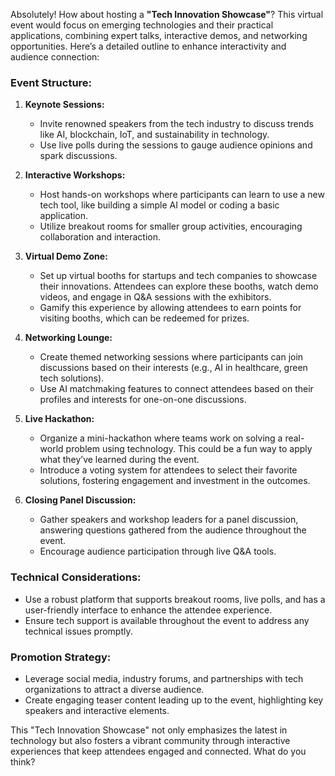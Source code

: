 Absolutely! How about hosting a **"Tech Innovation Showcase"**? This virtual event would focus on emerging technologies and their practical applications, combining expert talks, interactive demos, and networking opportunities. Here’s a detailed outline to enhance interactivity and audience connection:

### Event Structure:

1. **Keynote Sessions:**
   - Invite renowned speakers from the tech industry to discuss trends like AI, blockchain, IoT, and sustainability in technology.
   - Use live polls during the sessions to gauge audience opinions and spark discussions.

2. **Interactive Workshops:**
   - Host hands-on workshops where participants can learn to use a new tech tool, like building a simple AI model or coding a basic application.
   - Utilize breakout rooms for smaller group activities, encouraging collaboration and interaction.

3. **Virtual Demo Zone:**
   - Set up virtual booths for startups and tech companies to showcase their innovations. Attendees can explore these booths, watch demo videos, and engage in Q&A sessions with the exhibitors.
   - Gamify this experience by allowing attendees to earn points for visiting booths, which can be redeemed for prizes.

4. **Networking Lounge:**
   - Create themed networking sessions where participants can join discussions based on their interests (e.g., AI in healthcare, green tech solutions).
   - Use AI matchmaking features to connect attendees based on their profiles and interests for one-on-one discussions.

5. **Live Hackathon:**
   - Organize a mini-hackathon where teams work on solving a real-world problem using technology. This could be a fun way to apply what they’ve learned during the event.
   - Introduce a voting system for attendees to select their favorite solutions, fostering engagement and investment in the outcomes.

6. **Closing Panel Discussion:**
   - Gather speakers and workshop leaders for a panel discussion, answering questions gathered from the audience throughout the event.
   - Encourage audience participation through live Q&A tools.

### Technical Considerations:
- Use a robust platform that supports breakout rooms, live polls, and has a user-friendly interface to enhance the attendee experience.
- Ensure tech support is available throughout the event to address any technical issues promptly.

### Promotion Strategy:
- Leverage social media, industry forums, and partnerships with tech organizations to attract a diverse audience.
- Create engaging teaser content leading up to the event, highlighting key speakers and interactive elements.

This "Tech Innovation Showcase" not only emphasizes the latest in technology but also fosters a vibrant community through interactive experiences that keep attendees engaged and connected. What do you think?